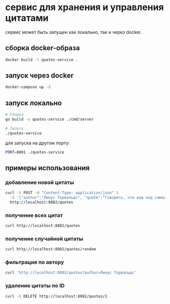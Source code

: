 # сервис для хранения и управления цитатами

сервис может быть запущен как локально, так и через docker.

## сборка docker-образа
```bash
docker build -t quotes-service .
```

## запуск через docker
```bash
docker-compose up -d
```

## запуск локально
```bash
# Сборка
go build -o quotes-service ./cmd/server

# Запуск
./quotes-service
```

для запуска на другом порту:
```bash
PORT=8081 ./quotes-service
```

## примеры использования

### добавление новой цитаты
```bash
curl -X POST -H "Content-Type: application/json" \
  -d '{"author":"Линус Торвальдс", "quote":"Говорить, что ваш код самодокументируемый — это как говорить, что ваш дом самоубираемый."}' \
  http://localhost:8082/quotes
```

### получение всех цитат
```bash
curl http://localhost:8082/quotes
```

### получение случайной цитаты
```bash
curl http://localhost:8082/quotes/random
```

### фильтрация по автору
```bash
curl 'http://localhost:8082/quotes?author=Линус Торвальдс'
```

### удаление цитаты по ID
```bash
curl -X DELETE http://localhost:8082/quotes/1
```
